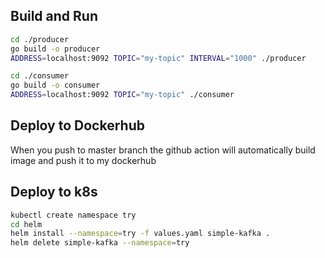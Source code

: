 ## Build and Run
``` sh
cd ./producer
go build -o producer
ADDRESS=localhost:9092 TOPIC="my-topic" INTERVAL="1000" ./producer

cd ./consumer
go build -o consumer
ADDRESS=localhost:9092 TOPIC="my-topic" ./consumer
```

## Deploy to Dockerhub
When you push to master branch the github action will automatically build image and push it to my dockerhub

## Deploy to k8s
``` sh
kubectl create namespace try
cd helm
helm install --namespace=try -f values.yaml simple-kafka .
helm delete simple-kafka --namespace=try
```